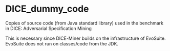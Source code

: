 # DICE_dummy_code
Copies of source code (from Java standard library) used in the benchmark in DICE: Adversarial Specification Mining

This is necessary since DICE-Miner builds on the infrastructure of EvoSuite. EvoSuite does not run on classes/code from the JDK.
